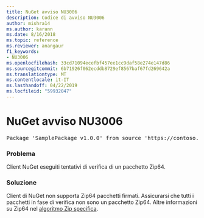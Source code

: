 ```yaml
---
title: NuGet avviso NU3006
description: Codice di avviso NU3006
author: mishra14
ms.author: karann
ms.date: 8/16/2018
ms.topic: reference
ms.reviewer: anangaur
f1_keywords:
- NU3006
ms.openlocfilehash: 33cd71094ecefbf457ee1cc9daf58e274e147d86
ms.sourcegitcommit: 6b71926f062ecddb8729ef8567baf67fd269642a
ms.translationtype: MT
ms.contentlocale: it-IT
ms.lasthandoff: 04/22/2019
ms.locfileid: "59932047"
---
```

# <a name="nuget-warning-nu3006"></a>NuGet avviso NU3006

<pre>Package 'SamplePackage v1.0.0' from source 'https://contoso.com/index.json': Signed Zip64 packages are not supported.</pre>

### <a name="issue"></a>Problema

Client NuGet eseguiti tentativi di verifica di un pacchetto Zip64.


### <a name="solution"></a>Soluzione

Client di NuGet non supporta Zip64 pacchetti firmati. Assicurarsi che tutti i pacchetti in fase di verifica non sono un pacchetto Zip64. Altre informazioni su Zip64 nel [algoritmo Zip specifica](https://pkware.cachefly.net/webdocs/casestudies/APPNOTE.TXT).


